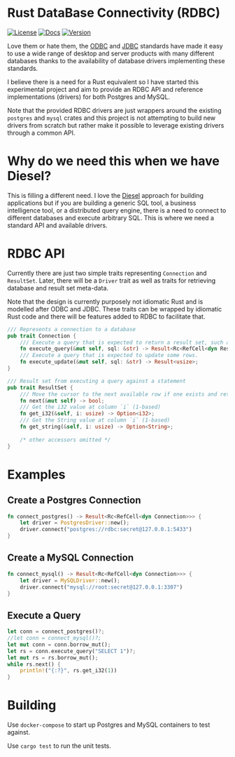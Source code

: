
# Rust DataBase Connectivity (RDBC)

[![License](https://img.shields.io/badge/License-Apache%202.0-blue.svg)](https://opensource.org/licenses/Apache-2.0)
[![Docs](https://docs.rs/rdbc/badge.svg)](https://docs.rs/rdbc)
[![Version](https://img.shields.io/crates/v/rdbc.svg)](https://crates.io/crates/rdbc)

Love them or hate them, the [ODBC](https://en.wikipedia.org/wiki/Open_Database_Connectivity) and [JDBC](https://en.wikipedia.org/wiki/Java_Database_Connectivity) standards have made it easy to use a wide range of desktop and server products with many different databases thanks to the availability of database drivers implementing these standards.

I believe there is a need for a Rust equivalent so I have started this experimental project and aim to provide an RDBC API and reference implementations (drivers) for both Postgres and MySQL. 

Note that the provided RDBC drivers are just wrappers around the existing `postgres` and `mysql` crates and this project is not attempting to build new drivers from scratch but rather make it possible to leverage existing drivers through a common API.

# Why do we need this when we have Diesel?

This is filling a different need. I love the [Diesel](https://diesel.rs/) approach for building applications but if you are building a generic SQL tool, a business intelligence tool, or a distributed query engine, there is a need to connect to different databases and execute arbitrary SQL. This is where we need a standard API and available drivers.

# RDBC API

Currently there are just two simple traits representing `Connection` and `ResultSet`. Later, there will be a `Driver` trait as well as traits for retrieving database and result set meta-data.

Note that the design is currently purposely not idiomatic Rust and is modelled after ODBC and JDBC. These traits can be wrapped by idiomatic Rust code and there will be features added to RDBC to facilitate that.

```rust
/// Represents a connection to a database
pub trait Connection {
    /// Execute a query that is expected to return a result set, such as a `SELECT` statement
    fn execute_query(&mut self, sql: &str) -> Result<Rc<RefCell<dyn ResultSet + '_>>>;
    /// Execute a query that is expected to update some rows.
    fn execute_update(&mut self, sql: &str) -> Result<usize>;
}

/// Result set from executing a query against a statement
pub trait ResultSet {
    /// Move the cursor to the next available row if one exists and return true if it does
    fn next(&mut self) -> bool;
    /// Get the i32 value at column `i` (1-based)
    fn get_i32(&self, i: usize) -> Option<i32>;
    /// Get the String value at column `i` (1-based)
    fn get_string(&self, i: usize) -> Option<String>;
    
    /* other accessors omitted */
}
```

# Examples

## Create a Postgres Connection

```rust
fn connect_postgres() -> Result<Rc<RefCell<dyn Connection>>> {
    let driver = PostgresDriver::new();
    driver.connect("postgres://rdbc:secret@127.0.0.1:5433")
}
```

## Create a MySQL Connection

```rust
fn connect_mysql() -> Result<Rc<RefCell<dyn Connection>>> {
    let driver = MySQLDriver::new();
    driver.connect("mysql://root:secret@127.0.0.1:3307")
}
```

## Execute a Query

```rust
let conn = connect_postgres()?;
//let conn = connect_mysql()?;
let mut conn = conn.borrow_mut();
let rs = conn.execute_query("SELECT 1")?;
let mut rs = rs.borrow_mut();
while rs.next() {
    println!("{:?}", rs.get_i32(1))
}
```

# Building

Use `docker-compose` to start up Postgres and MySQL containers to test against.

Use `cargo test` to run the unit tests.
